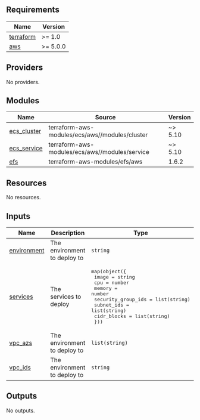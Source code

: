 <!-- BEGIN_TF_DOCS -->
## Requirements

| Name | Version |
|------|---------|
| <a name="requirement_terraform"></a> [terraform](#requirement\_terraform) | >= 1.0 |
| <a name="requirement_aws"></a> [aws](#requirement\_aws) | >= 5.0.0 |

## Providers

No providers.

## Modules

| Name | Source | Version |
|------|--------|---------|
| <a name="module_ecs_cluster"></a> [ecs\_cluster](#module\_ecs\_cluster) | terraform-aws-modules/ecs/aws//modules/cluster | ~> 5.10 |
| <a name="module_ecs_service"></a> [ecs\_service](#module\_ecs\_service) | terraform-aws-modules/ecs/aws//modules/service | ~> 5.10 |
| <a name="module_efs"></a> [efs](#module\_efs) | terraform-aws-modules/efs/aws | 1.6.2 |

## Resources

No resources.

## Inputs

| Name | Description | Type | Default | Required |
|------|-------------|------|---------|:--------:|
| <a name="input_environment"></a> [environment](#input\_environment) | The environment to deploy to | `string` | n/a | yes |
| <a name="input_services"></a> [services](#input\_services) | The services to deploy | <pre>map(object({<br>    image              = string<br>    cpu                = number<br>    memory             = number<br>    security_group_ids = list(string)<br>    subnet_ids         = list(string)<br>    cidr_blocks        = list(string)<br>  }))</pre> | `{}` | no |
| <a name="input_vpc_azs"></a> [vpc\_azs](#input\_vpc\_azs) | The environment to deploy to | `list(string)` | n/a | yes |
| <a name="input_vpc_ids"></a> [vpc\_ids](#input\_vpc\_ids) | The environment to deploy to | `string` | n/a | yes |

## Outputs

No outputs.
<!-- END_TF_DOCS -->

